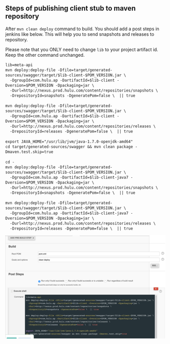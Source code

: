 ## Steps of publishing client stub to maven repository

After `mvn clean deploy` command to build. You should add a post steps in jenkins like below. This will help you to send snapshots and releases to repository. 

Please note that you ONLY need to change `lib` to your project artifact id. Keep the other command unchanged.

```
lib=meta-api
mvn deploy:deploy-file -Dfile=target/generated-sources/swagger/target/$lib-client-$POM_VERSION.jar \
  -DgroupId=com.hulu.ap -DartifactId=$lib-client -Dversion=$POM_VERSION -Dpackaging=jar \
  -Durl=http://nexus.prod.hulu.com/content/repositories/snapshots \
  -DrepositoryId=snapshots -DgeneratePom=false \  || true
  
mvn deploy:deploy-file -Dfile=target/generated-sources/swagger/target/$lib-client-$POM_VERSION.jar \
  -DgroupId=com.hulu.ap -DartifactId=$lib-client -Dversion=$POM_VERSION -Dpackaging=jar \
  -Durl=http://nexus.prod.hulu.com/content/repositories/releases \
  -DrepositoryId=releases -DgeneratePom=false \  || true
  
export JAVA_HOME="/usr/lib/jvm/java-1.7.0-openjdk-amd64"
cd target/generated-sources/swagger && mvn clean package -Dmaven.test.skip=true

cd -
mvn deploy:deploy-file -Dfile=target/generated-sources/swagger/target/$lib-client-$POM_VERSION.jar \
  -DgroupId=com.hulu.ap -DartifactId=$lib-client-java7 -Dversion=$POM_VERSION -Dpackaging=jar \
  -Durl=http://nexus.prod.hulu.com/content/repositories/snapshots \
  -DrepositoryId=snapshots -DgeneratePom=false \  || true
  
mvn deploy:deploy-file -Dfile=target/generated-sources/swagger/target/$lib-client-$POM_VERSION.jar \
  -DgroupId=com.hulu.ap -DartifactId=$lib-client-java7 -Dversion=$POM_VERSION -Dpackaging=jar \
  -Durl=http://nexus.prod.hulu.com/content/repositories/releases \
  -DrepositoryId=releases -DgeneratePom=false \  || true
```

![](images/cd2.png)